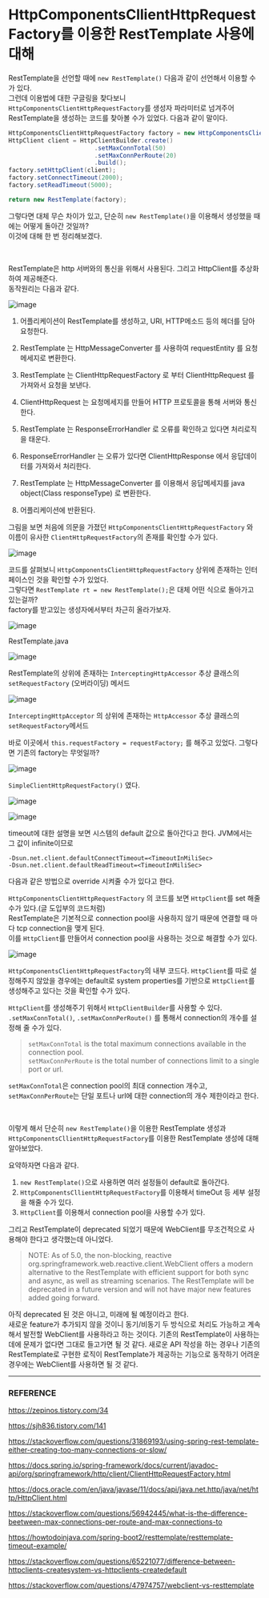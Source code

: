 # HttpComponentsCllientHttpRequestFactory를 이용한 RestTemplate 사용에 대해

RestTemplate을 선언할 때에 ``new RestTemplate()`` 다음과 같이 선언해서 이용할 수가 있다.  
그런데 이용법에 대한 구글링을 찾다보니 ``HttpComponentsClientHttpRequestFactory``를 생성자 파라미터로 넘겨주어 RestTemplate을 생성하는 코드를 찾아볼 수가 있었다. 다음과 같이 말이다.  

```java
HttpComponentsClientHttpRequestFactory factory = new HttpComponentsClientHttpRequestFactory();
HttpClient client = HttpClientBuilder.create()
                        .setMaxConnTotal(50)
                        .setMaxConnPerRoute(20)
                        .build();
factory.setHttpClient(client);
factory.setConnectTimeout(2000);
factory.setReadTimeout(5000);

return new RestTemplate(factory);
```

그렇다면 대체 무슨 차이가 있고, 단순히 ``new RestTemplate()``을 이용해서 생성했을 때에는 어떻게 돌아간 것일까?  
이것에 대해 한 번 정리해보겠다.  

<br/>

RestTemplate은 http 서버와의 통신을 위해서 사용된다. 그리고 HttpClient를 추상화하여 제공해준다.  
동작원리는 다음과 같다.  

![image](https://user-images.githubusercontent.com/45073750/141672488-94a56e45-d464-4cac-bfcd-0ccc9541f739.png)

1. 어플리케이션이 RestTemplate를 생성하고, URI, HTTP메소드 등의 헤더를 담아 요청한다.

2. RestTemplate 는 HttpMessageConverter 를 사용하여 requestEntity 를 요청메세지로 변환한다.

3. RestTemplate 는 ClientHttpRequestFactory 로 부터 ClientHttpRequest 를 가져와서 요청을 보낸다.

4. ClientHttpRequest 는 요청메세지를 만들어 HTTP 프로토콜을 통해 서버와 통신한다.

5. RestTemplate 는 ResponseErrorHandler 로 오류를 확인하고 있다면 처리로직을 태운다.

6. ResponseErrorHandler 는 오류가 있다면 ClientHttpResponse 에서 응답데이터를 가져와서 처리한다.

7. RestTemplate 는 HttpMessageConverter 를 이용해서 응답메세지를 java object(Class responseType) 로 변환한다.

8. 어플리케이션에 반환된다.

그림을 보면 처음에 의문을 가졌던 ``HttpComponentsClientHttpRequestFactory`` 와 이름이 유사한 ``ClientHttpRequestFactory``의 존재를 확인할 수가 있다.  

![image](https://user-images.githubusercontent.com/45073750/141672581-ce783f26-2549-40b2-81be-fd06bba3cd6b.png)

코드를 살펴보니 ``HttpComponentsClientHttpRequestFactory`` 상위에 존재하는 인터페이스인 것을 확인할 수가 있었다.  
그렇다면 ``RestTemplate rt = new RestTemplate();``은 대체 어떤 식으로 돌아가고 있는걸까?  
factory를 받고있는 생성자에서부터 차근히 올라가보자.  

![image](https://user-images.githubusercontent.com/45073750/141672645-811ce85a-ab43-444f-8ec0-ded072c416a8.png)

RestTemplate.java  

![image](https://user-images.githubusercontent.com/45073750/141672665-adf066f5-66e3-4d78-bfc4-21dc22f030f9.png)

RestTemplate의 상위에 존재하는 ``InterceptingHttpAccessor`` 추상 클래스의 ``setRequestFactory`` (오버라이딩) 메서드  

![image](https://user-images.githubusercontent.com/45073750/141672712-ad3a9052-817f-415f-8306-ffd1db74466d.png)

``InterceptingHttpAcceptor`` 의 상위에 존재하는 ``HttpAccessor`` 추상 클래스의 ``setRequestFactory``메서드  

바로 이곳에서 ``this.requestFactory = requestFactory;`` 를 해주고 있었다. 그렇다면 기존의 factory는 무엇일까?  

![image](https://user-images.githubusercontent.com/45073750/141672758-e23b40a1-3422-4ed9-bb80-81ea8d7e302b.png)

``SimpleClientHttpRequestFactory()`` 였다.  

![image](https://user-images.githubusercontent.com/45073750/141672777-f82cceca-375f-4c07-83a8-04b2897d9ea6.png)

![image](https://user-images.githubusercontent.com/45073750/141672940-bae70ac1-9e34-460a-8e23-6a974874f393.png)

timeout에 대한 설명을 보면 시스템의 default 값으로 돌아간다고 한다. JVM에서는 그 값이 infinite이므로  

```
-Dsun.net.client.defaultConnectTimeout=<TimeoutInMiliSec>
-Dsun.net.client.defaultReadTimeout=<TimeoutInMiliSec>
```

다음과 같은 방법으로 override 시켜줄 수가 있다고 한다.  

``HttpComponentsClientHttpRequestFactory`` 의 코드를 보면 ``HttpClient``를 set 해줄 수가 있다.(글 도입부의 코드처럼)  
RestTemplate은 기본적으로 connection pool을 사용하지 않기 때문에 연결할 때 마다 tcp connection을 맺게 된다.  
이를 ``HttpClient``를 만들어서 connection pool을 사용하는 것으로 해결할 수가 있다.  

![image](https://user-images.githubusercontent.com/45073750/141673172-652af52c-6cb1-4a3c-a470-87b2405363da.png)

``HttpComponentsClientHttpRequestFactory``의 내부 코드다. ``HttpClient``를 따로 설정해주지 않았을 경우에는 default로 system properties를 기반으로 ``HttpClient``를 생성해주고 있다는 것을 확인할 수가 있다.  

``HttpClient``를 생성해주기 위해서 ``HttpClientBuilder``를 사용할 수 있다.  
``.setMaxConnTotal()``, ``.setMaxConnPerRoute()`` 를 통해서 connection의 개수를 설정해 줄 수가 있다.  

> `setMaxConnTotal` is the total maximum connections available in the connection pool.  
>  `setMaxConnPerRoute` is the total number of connections limit to a single port or url.

``setMaxConnTotal``은 connection pool의 최대 connection 개수고,  
``setMaxConnPerRoute``는 단일 포트나 url에 대한 connection의 개수 제한이라고 한다.  

<br/>

이렇게 해서 단순히 ``new RestTemplate()``을 이용한 RestTemplate 생성과  
``HttpComponentsCllientHttpRequestFactory``를 이용한 RestTemplate 생성에 대해 알아보았다.  

요약하자면 다음과 같다.  

1. ``new RestTemplate()``으로 사용하면 여러 설정들이 default로 돌아간다.
2. ``HttpComponentsCllientHttpRequestFactory``를 이용해서 timeOut 등 세부 설정을 해줄 수가 있다.
3. ``HttpClient``를 이용해서 connection pool을 사용할 수가 있다.

그리고 RestTemplate이 deprecated 되었기 때문에 WebClient를 무조건적으로 사용해야 한다고 생각했는데 아니었다.  

> NOTE: As of 5.0, the non-blocking, reactive org.springframework.web.reactive.client.WebClient offers a modern alternative to the RestTemplate with efficient support for both sync and async, as well as streaming scenarios. The RestTemplate will be deprecated in a future version and will not have major new features added going forward.

아직 deprecated 된 것은 아니고, 미래에 될 예정이라고 한다.  
새로운 feature가 추가되지 않을 것이니 동기/비동기 두 방식으로 처리도 가능하고 계속해서 발전할 WebClient를 사용하라고 하는 것이다. 기존의 RestTemplate이 사용하는데에 문제가 없다면 그대로 들고가면 될 것 같다. 새로운 API 작성을 하는 경우나 기존의 RestTemplate로 구현한 로직이 RestTemplate가 제공하는 기능으로 동작하기 어려운 경우에는 WebClient를 사용하면 될 것 같다.

---

### REFERENCE

https://zepinos.tistory.com/34  

https://sjh836.tistory.com/141  

https://stackoverflow.com/questions/31869193/using-spring-rest-template-either-creating-too-many-connections-or-slow/  

https://docs.spring.io/spring-framework/docs/current/javadoc-api/org/springframework/http/client/ClientHttpRequestFactory.html  

https://docs.oracle.com/en/java/javase/11/docs/api/java.net.http/java/net/http/HttpClient.html  

https://stackoverflow.com/questions/56942445/what-is-the-difference-beetween-max-connections-per-route-and-max-connections-to  

https://howtodoinjava.com/spring-boot2/resttemplate/resttemplate-timeout-example/  

https://stackoverflow.com/questions/65221077/difference-between-httpclients-createsystem-vs-httpclients-createdefault  

https://stackoverflow.com/questions/47974757/webclient-vs-resttemplate